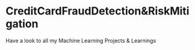 # CreditCardFraudDetection&RiskMitigation
Have a look to all my Machine Learning Projects &amp; Learnings
